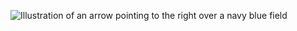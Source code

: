 ![Illustration of an arrow pointing to the right over a navy blue field](/assets/img/photos/get-involved/arrow.jpg)